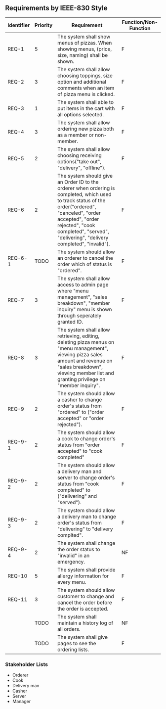 ## Requirements by IEEE-830 Style

| Identifier | Priority | Requirement | Function/Non-Function |
| - | - | - | - |
| REQ-1 | 5 | The system shall show menus of pizzas. When showing menus, (price, size, naming) shall be shown. | F |
| REQ-2 | 3 | The system shall allow choosing toppings, size option and additional comments when an item of pizza menu is clicked. | F |
| REQ-3 | 1 | The system shall able to put items in the cart with all options selected. | F |
| REQ-4 | 3 | The system shall allow ordering new pizza both as a member or non-member. | F |
| REQ-5 | 2 | The system shall allow choosing receiving options("take out", "delivery", "offline"). | F |
| REQ-6 | 2 | The system should give an Order ID to the orderer when ordering is completed, which used to track status of the order("ordered", "canceled", "order accepted", "order rejected", "cook completed", "served", "delivering", "delivery completed", "invalid"). | F |
| REQ-6-1 | TODO | The system should allow an orderer to cancel the order which of status is "ordered". | F |
| REQ-7 | 3 | The system shall allow access to admin page where "menu management", "sales breakdown", "member inquiry" menu is shown through seperately granted ID. | F |
| REQ-8 | 3 | The system shall allow retrieving, editing, deleting pizza menus on "menu management", viewing pizza sales amount and revenue on "sales breakdown", viewing member list and granting privilege on "member inquiry". | F |
| REQ-9 | 2 | The system should allow a casher to change order's status from "ordered" to ("order accepted" or "order rejected"). | F |
| REQ-9-1 | 2 | The system should allow a cook to change order's status from "order accepted" to "cook completed" | F |
| REQ-9-2 | 2 | The system should allow a delivery man and server to change order's status from "cook completed" to ("delivering" and "served"). | F |
| REQ-9-3 | 2 | The system should allow a delivery man to change order's status from "delivering" to "delivery complted". | F |
| REQ-9-4 | 2 | The system shall change the order status to "invalid" in an emergency. | NF |
| REQ-10 | 5 | The system shall provide allergy information for every menu. | F |
| REQ-11 | 3 | The system should allow customer to change and cancel the order before the order is accepted. | F |
| | TODO | The system shall maintain a history log of all orders. | NF |
| | TODO | The system shall give pages to see the ordering lists. | F |

### Stakeholder Lists
 * Orderer
 * Cook
 * Delivery man
 * Casher
 * Server
 * Manager
